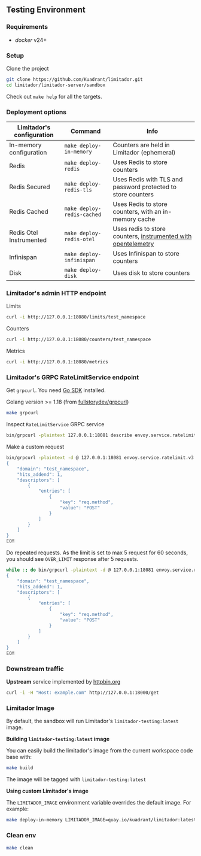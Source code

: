 ## Testing Environment

### Requirements

* *docker* v24+

### Setup

Clone the project

```bash
git clone https://github.com/Kuadrant/limitador.git
cd limitador/limitador-server/sandbox
```

Check out `make help` for all the targets.

### Deployment options

| Limitador's configuration | Command | Info |
| ------------- | ----- | ----- |
| In-memory configuration | `make deploy-in-memory` | Counters are held in Limitador (ephemeral) |
| Redis | `make deploy-redis` | Uses Redis to store counters |
| Redis Secured | `make deploy-redis-tls` | Uses Redis with TLS and password protected to store counters |
| Redis Cached | `make deploy-redis-cached` | Uses Redis to store counters, with an in-memory cache |
| Redis Otel Instrumented | `make deploy-redis-otel` | Uses redis to store counters, [instrumented with opentelemetry](redis-otel/README.md) |
| Infinispan | `make deploy-infinispan` | Uses Infinispan to store counters |
| Disk | `make deploy-disk` | Uses disk to store counters |

### Limitador's admin HTTP endpoint

Limits

```bash
curl -i http://127.0.0.1:18080/limits/test_namespace
```

Counters

```bash
curl -i http://127.0.0.1:18080/counters/test_namespace
```

Metrics

```bash
curl -i http://127.0.0.1:18080/metrics
```

### Limitador's GRPC RateLimitService endpoint

Get `grpcurl`. You need [Go SDK](https://golang.org/doc/install) installed.

Golang version >= 1.18 (from [fullstorydev/grpcurl](https://github.com/fullstorydev/grpcurl/blob/v1.8.9/go.mod#L3))

```bash
make grpcurl
```

Inspect `RateLimitService` GRPC service

```bash
bin/grpcurl -plaintext 127.0.0.1:18081 describe envoy.service.ratelimit.v3.RateLimitService
```

Make a custom request

```bash
bin/grpcurl -plaintext -d @ 127.0.0.1:18081 envoy.service.ratelimit.v3.RateLimitService.ShouldRateLimit <<EOM
{
    "domain": "test_namespace",
    "hits_addend": 1,
    "descriptors": [
        {
            "entries": [
                {
                    "key": "req.method",
                    "value": "POST"
                }
            ]
        }
    ]
}
EOM
```

Do repeated requests. As the limit is set to max 5 request for 60 seconds,
you should see `OVER_LIMIT` response after 5 requests.

```bash
while :; do bin/grpcurl -plaintext -d @ 127.0.0.1:18081 envoy.service.ratelimit.v3.RateLimitService.ShouldRateLimit <<EOM; sleep 1; done
{
    "domain": "test_namespace",
    "hits_addend": 1,
    "descriptors": [
        {
            "entries": [
                {
                    "key": "req.method",
                    "value": "POST"
                }
            ]
        }
    ]
}
EOM
```

### Downstream traffic

**Upstream** service implemented by [httpbin.org](https://httpbin.org/)

```bash
curl -i -H "Host: example.com" http://127.0.0.1:18000/get
```

### Limitador Image

By default, the sandbox will run Limitador's `limitador-testing:latest` image.

**Building `limitador-testing:latest` image**

You can easily build the limitador's image from the current workspace code base with:

```bash
make build
```

The image will be tagged with `limitador-testing:latest`

**Using custom Limitador's image**

The `LIMITADOR_IMAGE` environment variable overrides the default image. For example:

```bash
make deploy-in-memory LIMITADOR_IMAGE=quay.io/kuadrant/limitador:latest
```

### Clean env

```bash
make clean
```
